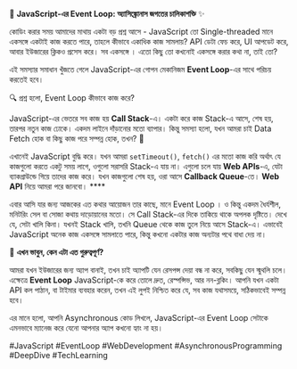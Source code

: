 🚀 **JavaScript-এর Event Loop: অ্যাসিঙ্ক্রোনাস জগতের চালিকাশক্তি** ✨

কোডিং করার সময় আমাদের মাথায় একটা বড় প্রশ্ন আসে - JavaScript তো Single-threaded মানে একসঙ্গে একটাই কাজ করতে পারে, তাহলে কীভাবে একাধিক কাজ সামলায়? API ডেটা ফেচ করে, UI আপডেট করে, আবার ইউজারের ক্লিকও প্রসেস করে। সব একসঙ্গে । এতো কিছু তো কখনোই একসঙ্গে করার কথা না, তাই তো?

এই সমস্যার সমাধান খুঁজতে গেলে JavaScript-এর গোপন মেকানিজম **Event Loop**-এর সাথে পরিচয় করতেই হবে।

🔍 প্রশ্ন হলো, Event Loop কীভাবে কাজ করে?

JavaScript-এর ভেতরে সব কাজ হয় **Call Stack**-এ। একটা করে কাজ Stack-এ আসে, শেষ হয়, তারপর নতুন কাজ ঢোকে। একদম লাইনে দাঁড়ানোর মতো ব্যাপার। কিন্তু সমস্যা হলো, যখন আমরা চাই Data Fetch হোক বা কিছু কাজ পরে সম্পন্ন হোক, তখন? 🤔

এখানেই JavaScript বুদ্ধি করে। যখন আমরা `setTimeout()`, `fetch()` এর মতো কাজ করি অর্থাৎ যে কাজগুলো করতে একটু সময় লাগে, ওগুলো সরাসরি Stack-এ যায় না। এগুলো চলে যায় **Web APIs**-এ, যেটা ব্যাকগ্রাউন্ডে গিয়ে তাদের কাজ করে। যখন কাজগুলো শেষ হয়, ওরা আসে **Callback Queue**-তে। **Web API** নিয়ে আমরা পরে জানবো। ****
 
এবার আসি যার জন্য আজকের এত কথার আয়োজন তার কাছে, মানে Event Loop । ও কিন্তু একদম ধৈর্যশীল, মনিটরিং সেল বা সোজা কথায় দাড়োয়ানের মতো।  সে Call Stack-এর দিকে তাকিয়ে থাকে অপলক দৃষ্টিতে। দেখে যে, সেটা খালি কিনা।  যখনই Stack খালি, তখনি Queue থেকে কাজ তুলে নিয়ে আসে Stack-এ। এভাবেই JavaScript অনেক কাজ একসঙ্গে সামলাতে পারে, কিন্তু কখনো একটার কাজ অন্যটার পথে বাধা দেয় না। 

🌟 **এখন ভাবুন, কেন এটা এত গুরুত্বপূর্ণ?**

আমরা যখন ইউজারের জন্য অ্যাপ বানাই, তখন চাই অ্যাপটি যেন রেসপন্স দেয়া বন্ধ না করে, সবকিছু যেন স্মুথলি চলে। এক্ষেত্রে **Event Loop** JavaScript-কে করে তোলে দ্রুত, রেস্পন্সিভ, আর নন-ব্লকিং। আপনি যখন একটা API কল পাঠান, বা টাইমার ব্যবহার করেন, তখন এই লুপই নিশ্চিত করে যে, সব কাজ যথাসময়ে, সঠিকভাবেই সম্পন্ন হবে।

এর মানে হলো, আপনি Asynchronous কোড লিখলে, JavaScript-এর Event Loop সেটাকে এমনভাবে ম্যানেজ করে যেনো আপনার অ্যাপ কখনো হ্যাং না হয়। 



#JavaScript #EventLoop #WebDevelopment #AsynchronousProgramming #DeepDive #TechLearning

